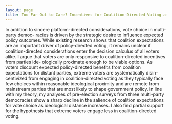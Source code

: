 ```yaml
---
layout: page
title: Too Far Out to Care? Incentives for Coalition-Directed Voting among Extreme and Centrist Voters
---
```


In addition to sincere platform-directed considerations, vote choice in multi-party democ-
racies is driven by the strategic desire to influence expected policy outcomes. While existing research shows that coalition expectations are an important driver of policy-directed voting, it remains unclear if coalition-directed considerations enter the decision calculus of all voters alike. I argue that voters are only responsive to coalition-directed incentives from parties ide- ologically proximate enough to be viable options. As voters discount expected policy-directed benefits from coalition expectations for distant parties, extreme voters are systematically disin- centivized from engaging in coalition-directed voting as they typically face few choices within reasonable ideological proximity and are remote from mainstream parties that are most likely to shape government policy. In line with my theory, my analyses of pre-election surveys from three multi-party democracies show a sharp decline in the salience of coalition expectations for vote choice as ideological distance increases. I also find partial support for the hypothesis that extreme voters engage less in coalition-directed voting.